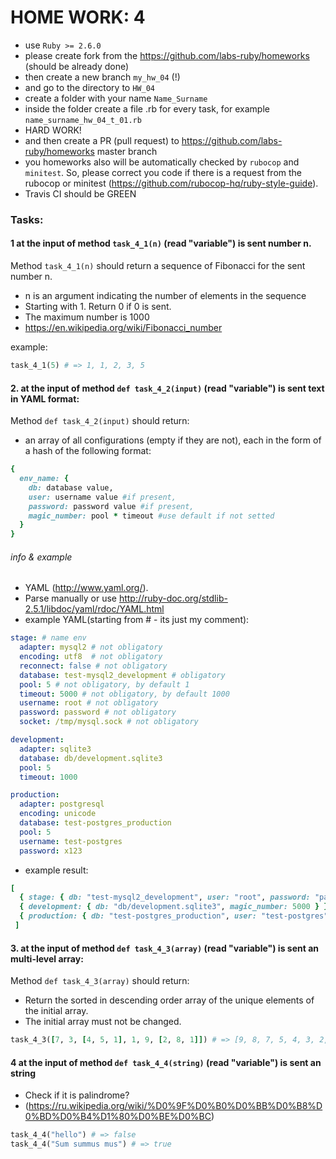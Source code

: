# HOME WORK: 4 

- use `Ruby >= 2.6.0`
- please create fork from the https://github.com/labs-ruby/homeworks (should be
  already done)
- then create a new branch `my_hw_04` (!)
- and go to the directory to `HW_04`
- create a folder with your name `Name_Surname`
- inside the folder create a file .rb for every task, for example `name_surname_hw_04_t_01.rb` 
- HARD WORK!
- and then create a PR (pull request) to https://github.com/labs-ruby/homeworks master branch
- you homeworks also will be automatically checked by `rubocop` and `minitest`. So, please 
  correct you code if there is a request from the rubocop or minitest (https://github.com/rubocop-hq/ruby-style-guide).
- Travis CI should be GREEN

### Tasks:

#### 1 at the input of method `task_4_1(n)` (read "variable") is sent number n.
Method `task_4_1(n)` should return a sequence of Fibonacci for the sent number n. 
  - n is an argument indicating the number of elements in the sequence
  - Starting with 1. Return 0 if 0 is sent.
  - The maximum number is 1000
  - https://en.wikipedia.org/wiki/Fibonacci_number 

example:

```ruby
task_4_1(5) # => 1, 1, 2, 3, 5
```

#### 2. at the input of method `def task_4_2(input)` (read "variable") is sent text in YAML format:
Method `def task_4_2(input)` should return:
- an array of all configurations (empty if they are not), each in the form of a hash of the following format:

```ruby
{
  env_name: {
    db: database value,
    user: username value #if present,
    password: password value #if present,
    magic_number: pool * timeout #use default if not setted
  }
}
```
###### info & example
  - YAML (http://www.yaml.org/).
  - Parse manually or use http://ruby-doc.org/stdlib-2.5.1/libdoc/yaml/rdoc/YAML.html
  - example YAML(starting from # - its just my comment):

```yaml
stage: # name env
  adapter: mysql2 # not obligatory
  encoding: utf8  # not obligatory
  reconnect: false # not obligatory
  database: test-mysql2_development # obligatory
  pool: 5 # not obligatory, by default 1
  timeout: 5000 # not obligatory, by default 1000
  username: root # not obligatory
  password: password # not obligatory
  socket: /tmp/mysql.sock # not obligatory

development:
  adapter: sqlite3
  database: db/development.sqlite3
  pool: 5
  timeout: 1000

production:
  adapter: postgresql
  encoding: unicode
  database: test-postgres_production
  pool: 5
  username: test-postgres
  password: x123
```
  - example result:

```ruby
[
  { stage: { db: "test-mysql2_development", user: "root", password: "password", magic_number: 25000 } },
  { development: { db: "db/development.sqlite3", magic_number: 5000 } },
  { production: { db: "test-postgres_production", user: "test-postgres", password: "x123", magic_number: 5000 } },
 ]
 ```

#### 3. at the input of method `def task_4_3(array)` (read "variable") is sent an multi-level array:
Method `def task_4_3(array)` should return:
- Return the sorted in descending order array of the unique elements of the initial array. 
- The initial array must not be changed.

```ruby
task_4_3([7, 3, [4, 5, 1], 1, 9, [2, 8, 1]]) # => [9, 8, 7, 5, 4, 3, 2, 1]
```

#### 4 at the input of method `def task_4_4(string)` (read "variable") is sent an string
- Check if it is palindrome?
- (https://ru.wikipedia.org/wiki/%D0%9F%D0%B0%D0%BB%D0%B8%D0%BD%D0%B4%D1%80%D0%BE%D0%BC)

```ruby
task_4_4("hello") # => false
task_4_4("Sum summus mus") # => true
```
